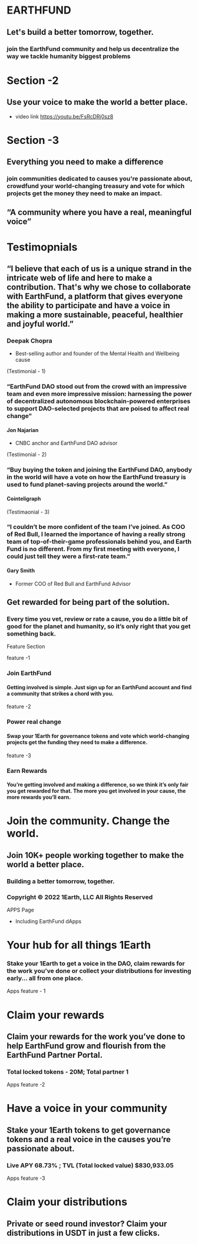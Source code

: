 # EARTHFUND

## Let's build a better tomorrow, together.

### join the EarthFund community and help us decentralize the way we tackle humanity biggest problems

# Section -2

## Use your voice to make the world a better place.

- video link https://youtu.be/FsRcDRj0sz8

# Section -3

## Everything you need to make a difference

### join communities dedicated to causes you're passionate about, crowdfund your world-changing treasury and vote for which projects get the money they need to make an impact.

## “A community where you have a real, meaningful voice”

# Testimopnials

## “I believe that each of us is a unique strand in the intricate web of life and here to make a contribution. That's why we chose to collaborate with EarthFund, a platform that gives everyone the ability to participate and have a voice in making a more sustainable, peaceful, healthier and joyful world.”

### Deepak Chopra

- Best-selling author and founder of the Mental Health and Wellbeing cause

(Testimonial - 1)

### “EarthFund DAO stood out from the crowd with an impressive team and even more impressive mission: harnessing the power of decentralized autonomous blockchain-powered enterprises to support DAO-selected projects that are poised to affect real change”

#### Jon Najarian

- CNBC anchor and EarthFund DAO advisor

(Testimonial - 2)

### “Buy buying the token and joining the EarthFund DAO, anybody in the world will have a vote on how the EarthFund treasury is used to fund planet-saving projects around the world.”

#### Cointeligraph

(Testimaonial - 3)

### “I couldn’t be more confident of the team I’ve joined. As COO of Red Bull, I learned the importance of having a really strong team of top-of-their-game professionals behind you, and Earth Fund is no different. From my first meeting with everyone, I could just tell they were a first-rate team.”

#### Gary Smith

- Former COO of Red Bull and EarthFund Advisor

## Get rewarded for being part of the solution.

### Every time you vet, review or rate a cause, you do a little bit of good for the planet and humanity, so it’s only right that you get something back.

Feature Section

feature -1

### Join EarthFund

#### Getting involved is simple. Just sign up for an EarthFund account and find a community that strikes a chord with you.

feature -2

### Power real change

#### Swap your 1Earth for governance tokens and vote which world-changing projects get the funding they need to make a difference.

feature -3

### Earn Rewards

#### You’re getting involved and making a difference, so we think it’s only fair you get rewarded for that. The more you get involved in your cause, the more rewards you’ll earn.

# Join the community. Change the world.

## Join 10K+ people working together to make the world a better place.

### Building a better tomorrow, together.

### Copyright © 2022 1Earth, LLC All Rights Reserved

APPS Page

- Including EarthFund dApps

# Your hub for all things 1Earth

### Stake your 1Earth to get a voice in the DAO, claim rewards for the work you’ve done or collect your distributions for investing early... all from one place.

Apps feature - 1

# Claim your rewards

## Claim your rewards for the work you’ve done to help EarthFund grow and flourish from the EarthFund Partner Portal.

### Total locked tokens - 20M; Total partner 1

Apps feature -2

# Have a voice in your community

## Stake your 1Earth tokens to get governance tokens and a real voice in the causes you’re passionate about.

### Live APY 68.73% ; TVL (Total locked value) $830,933.05


Apps feature -3
# Claim your distributions
## Private or seed round investor? Claim your distributions in USDT in just a few clicks.
